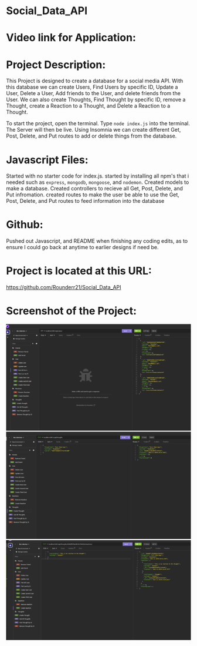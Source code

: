 # Social_Data_API

# Video link for Application:


# Project Description:
This Project is designed to create a database for a social media API. With this database we can create Users, Find Users by specific ID, Update a User, Delete a User, Add friends to the User, and delete friends from the User. We can also create Thoughts, Find Thought by specific ID, remove a Thought, create a Reaction to a Thought, and Delete a Reaction to a Thought.

To start the project, open the terminal. Type `node index.js` into the terminal. The Server will then be live. Using Insomnia we can create different Get, Post, Delete, and Put routes to add or delete things from the database.

# Javascript Files:
Started with no starter code for index.js. started by installing all npm's that i needed such as `express`, `mongodb`, `mongoose`, and `nodemon`. Created models to make a database. Created controllers to recieve all Get, Post, Delete, and Put infromation. created routes to make the user be able to use the Get, Post, Delete, and Put routes to feed information into the database

# Github:
Pushed out Javascript, and README when finishing any coding edits, as to ensure I could go back at anytime to earlier designs if need be.

# Project is located at this URL:
https://github.com/Rounderr21/Social_Data_API

# Screenshot of the Project:
![Alt text](./images/Screenshot%20(146).png "Using Get route to find all Users")
![Alt text](./images/Screenshot%20(147).png "Using Post route to create a new Thought from a User")
![Alt text](./images/Screenshot%20(148).png "Using Post route to create a new Reaction about a Thought")